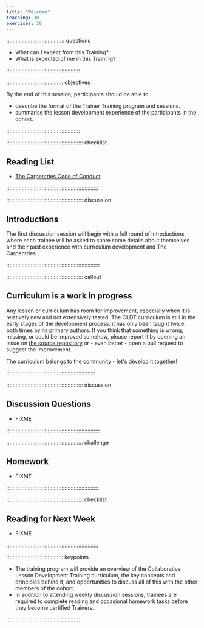 ```yaml
---
title: "Welcome"
teaching: 30
exercises: 30
---
```


:::::::::::::::::::::::::::::::::::::: questions 

- What can I expect from this Training?
- What is expected of me in this Training?

::::::::::::::::::::::::::::::::::::::::::::::::

::::::::::::::::::::::::::::::::::::: objectives

By the end of this session, participants should be able to...

- describe the format of the Trainer Training program and sessions.
- summarise the lesson development experience of the participants in the cohort.

::::::::::::::::::::::::::::::::::::::::::::::::

:::::::::::::::::::::::::::::::::::::::::::::::::: checklist

## Reading List

- [The Carpentries Code of Conduct](https://docs.carpentries.org/topic_folders/policies/code-of-conduct.html)

::::::::::::::::::::::::::::::::::::::::::::::::::::::::::::

:::::::::::::::::::::::::::::::::::::::::::::::::: discussion

## Introductions

The first discussion session will begin with a full round of Introductions,
where each trainee will be asked to share some details about themselves
and their past experience with curriculum development and The Carpentries.

:::::::::::::::::::::::::::::::::::::::::::::::::::::::::::::


:::::::::::::::::::::::::::::::::::::::::::::::::: callout

## Curriculum is a work in progress

Any lesson or curriculum has room for improvement,
especially when it is relatively new and not extensively tested.
The CLDT curriculum is still in the early stages of the development process:
it has only been taught twice, both times by its primary authors.
If you think that something is wrong, missing, or could be improved somehow,
please report it by opening an issue on [the source repository][cldt-repo] 
or - even better - open a pull request to suggest the improvement.

The curriculum belongs to the community - let's develop it together!

::::::::::::::::::::::::::::::::::::::::::::::::::::::::::



:::::::::::::::::::::::::::::::::::::::::::::::::: discussion

## Discussion Questions

- FIXME

:::::::::::::::::::::::::::::::::::::::::::::::::::::::::::::

:::::::::::::::::::::::::::::::::::::::::::::::::: challenge

## Homework

- FIXME

::::::::::::::::::::::::::::::::::::::::::::::::::::::::::::

:::::::::::::::::::::::::::::::::::::::::::::::::: checklist

## Reading for Next Week

- FIXME

::::::::::::::::::::::::::::::::::::::::::::::::::::::::::::

::::::::::::::::::::::::::::::::::::: keypoints 

- The training program will provide an overview of the Collaborative Lesson Development Training curriculum,
  the key concepts and principles behind it,
  and opportunities to discuss all of this with the other members of the cohort.
- In addition to attending weekly discussion sessions,
  trainees are required to complete reading and occasional homework tasks
  before they become certified Trainers.

::::::::::::::::::::::::::::::::::::::::::::::::

[cldt-repo]: https://github.com/carpentries/lesson-development-training/
